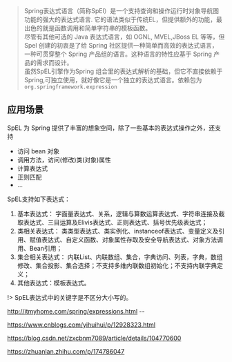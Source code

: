 > Spring表达式语言（简称SpEl）是一个支持查询和操作运行时对象导航图功能的强大的表达式语言. 
它的语法类似于传统EL，但提供额外的功能，最出色的就是函数调用和简单字符串的模板函数。  
尽管有其他可选的 Java 表达式语言，如 OGNL, MVEL,JBoss EL 等等，但 Spel 创建的初衷是了给 Spring 社区提供一种简单而高效的表达式语言，
一种可贯穿整个 Spring 产品组的语言。这种语言的特性应基于 Spring 产品的需求而设计。  
虽然SpEL引擎作为Spring 组合里的表达式解析的基础，但它不直接依赖于Spring,可独立使用，就好像它是一个独立的表达式语言。依赖包为 `org.springframework.expression`

## 应用场景
SpEL 为 Spring 提供了丰富的想象空间，除了一些基本的表达式操作之外，还支持
* 访问 bean 对象
* 调用方法，访问(修改)类(对象)属性
* 计算表达式
* 正则匹配
* ...

SpEL支持如下表达式：
1. 基本表达式： 字面量表达式、关系，逻辑与算数运算表达式、字符串连接及截取表达式、三目运算及Elivis表达式、正则表达式、括号优先级表达式；
2. 类相关表达式： 类类型表达式、类实例化、instanceof表达式、变量定义及引用、赋值表达式、自定义函数、对象属性存取及安全导航表达式、对象方法调用、Bean引用；
3. 集合相关表达式： 内联List、内联数组、集合，字典访问、列表，字典，数组修改、集合投影、集合选择；不支持多维内联数组初始化；不支持内联字典定义；
4. 其他表达式：模板表达式。

!> SpEL表达式中的关键字是不区分大小写的。


http://itmyhome.com/spring/expressions.html     --

https://www.cnblogs.com/yihuihui/p/12928323.html

https://blog.csdn.net/zxcbnm7089/article/details/104770600

https://zhuanlan.zhihu.com/p/174786047